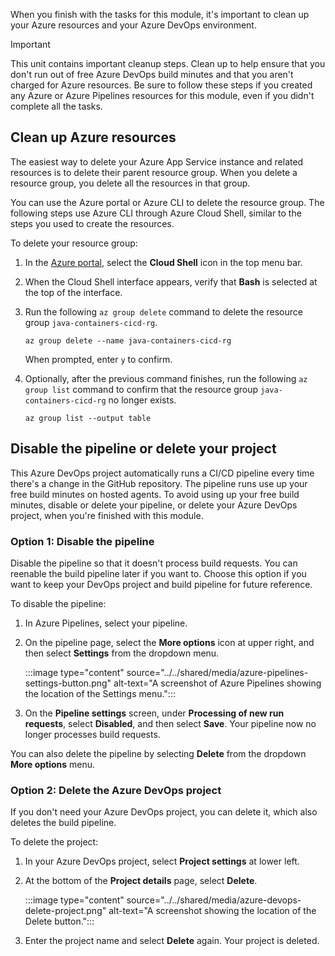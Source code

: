 When you finish with the tasks for this module, it's important to clean up your Azure resources and your Azure DevOps environment.

> [!IMPORTANT]
> This unit contains important cleanup steps. Clean up to help ensure that you don't run out of free Azure DevOps build minutes and that you aren't charged for Azure resources. Be sure to follow these steps if you created any Azure or Azure Pipelines resources for this module, even if you didn't complete all the tasks.

## Clean up Azure resources

The easiest way to delete your Azure App Service instance and related resources is to delete their parent resource group. When you delete a resource group, you delete all the resources in that group.

You can use the Azure portal or Azure CLI to delete the resource group. The following steps use Azure CLI through Azure Cloud Shell, similar to the steps you used to create the resources.

To delete your resource group:

1. In the [Azure portal](https://portal.azure.com?azure-portal=true), select the **Cloud Shell** icon in the top menu bar.

1. When the Cloud Shell interface appears, verify that **Bash** is selected at the top of the interface.

1. Run the following `az group delete` command to delete the resource group `java-containers-cicd-rg`.

   ```azurecli
   az group delete --name java-containers-cicd-rg
   ```

   When prompted, enter `y` to confirm.

1. Optionally, after the previous command finishes, run the following `az group list` command to confirm that the resource group `java-containers-cicd-rg` no longer exists.

   ```azurecli
   az group list --output table
   ```

## Disable the pipeline or delete your project

This Azure DevOps project automatically runs a CI/CD pipeline every time there's a change in the GitHub repository. The pipeline runs use up your free build minutes on hosted agents. To avoid using up your free build minutes, disable or delete your pipeline, or delete your Azure DevOps project, when you're finished with this module.

### Option 1: Disable the pipeline

Disable the pipeline so that it doesn't process build requests. You can reenable the build pipeline later if you want to. Choose this option if you want to keep your DevOps project and build pipeline for future reference.

To disable the pipeline:

1. In Azure Pipelines, select your pipeline.
1. On the pipeline page, select the **More options** icon at upper right, and then select **Settings** from the dropdown menu.

   :::image type="content" source="../../shared/media/azure-pipelines-settings-button.png" alt-text="A screenshot of Azure Pipelines showing the location of the Settings menu.":::

1. On the **Pipeline settings** screen, under **Processing of new run requests**, select **Disabled**, and then select **Save**. Your pipeline now no longer processes build requests.

You can also delete the pipeline by selecting **Delete** from the dropdown **More options** menu.

### Option 2: Delete the Azure DevOps project

If you don't need your Azure DevOps project, you can delete it, which also deletes the build pipeline.

To delete the project:

1. In your Azure DevOps project, select **Project settings** at lower left.
1. At the bottom of the **Project details** page, select **Delete**.

   :::image type="content" source="../../shared/media/azure-devops-delete-project.png" alt-text="A screenshot showing the location of the Delete button.":::

1. Enter the project name and select **Delete** again. Your project is deleted.
